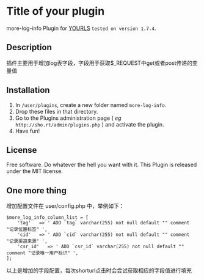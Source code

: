 Title of your plugin
====================

more-log-info Plugin for [YOURLS](http://yourls.org) `tested on version 1.7.4`. 

Description
-----------
插件主要用于增加log表字段，字段用于获取$_REQUEST中get或者post传递的变量值

Installation
------------
1. In `/user/plugins`, create a new folder named `more-log-info`.
2. Drop these files in that directory.
3. Go to the Plugins administration page ( *eg* `http://sho.rt/admin/plugins.php` ) and activate the plugin.
4. Have fun!

License
-------
Free software. Do whatever the hell you want with it.
This Plugin is released under the MIT license.

One more thing
--------------

增加配置文件在 user/config.php 中，举例如下：

```
$more_log_info_column_list = [
    'tag'   => ' ADD `tag` varchar(255) not null default "" comment "记录位置标签" ',
    'cid'   => ' ADD `cid` varchar(255) not null default "" comment "记录渠道来源" ',
    'csr_id'   => ' ADD `csr_id` varchar(255) not null default "" comment "记录唯一用户标识" ',
];
```
以上是增加的字段配置，每次shorturl点击时会尝试获取相应的字段值进行填充


